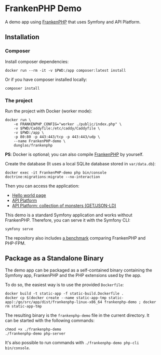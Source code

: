 # FrankenPHP Demo

A demo app using [FrankenPHP](https://frankenphp.dev) that uses
Symfony and API Platform.

## Installation

### Composer

Install composer dependencies:

```console
docker run --rm -it -v $PWD:/app composer:latest install
```

Or if you have composer installed locally:

```console
composer install
```

### The project

Run the project with Docker (worker mode):

```console
docker run \
    -e FRANKENPHP_CONFIG="worker ./public/index.php" \
    -v $PWD/Caddyfile:/etc/caddy/Caddyfile \
    -v $PWD:/app \
    -p 80:80 -p 443:443/tcp -p 443:443/udp \
    --name FrankenPHP-demo \
    dunglas/frankenphp
```

**PS**: Docker is optional; you can also compile
[FrankenPHP](https://github.com/dunglas/frankenphp/blob/main/docs/compile.md)
by yourself.

Create the database (It uses a local SQLite database stored in `var/data.db`):

```console
docker exec -it FrankenPHP-demo php bin/console doctrine:migrations:migrate --no-interaction
```

Then you can access the application:

* [Hello world page](https://localhost)
* [API Platform](https://localhost/api)
* [API Platform: collection of monsters (GET/JSON-LD)](https://localhost/api/monsters.jsonld)

This demo is a standard Symfony application and works without FrankenPHP.
Therefore, you can serve it with the Symfony CLI:

```console
symfony serve
```

The repository also includes [a benchmark](benchmark) comparing FrankenPHP and PHP-FPM.

## Package as a Standalone Binary

The demo app can be packaged as a self-contained binary containing
the Symfony app, FrankenPHP and the PHP extensions used by the app.

To do so, the easiest way is to use the provided `Dockerfile`:

```console
docker build -t static-app -f static-build.Dockerfile .
docker cp $(docker create --name static-app-tmp static-app):/go/src/app/dist/frankenphp-linux-x86_64 frankenphp-demo ; docker rm static-app-tmp
```

The resulting binary is the `frankenphp-demo` file in the current directory.
It can be started with the following commands:

```console
chmod +x ./frankenphp-demo
./frankenphp-demo php-server
```

It's also possible to run commands with `./frankenphp-demo php-cli bin/console`.
